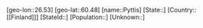 ﻿---
location: [60.48,26.53]
mapzoom: [7,12] 
mapmarker: city 
type: City
tags:
- geo/City


SpocWebEntityId: 33566
isDeleted: false
confidential: public

---
[geo-lon::26.53]
[geo-lat::60.48]
[name::Pyttis]
[State::]
[Country::[[Finland]]]
[StateId::]
[Population::]
[Unknown::]

